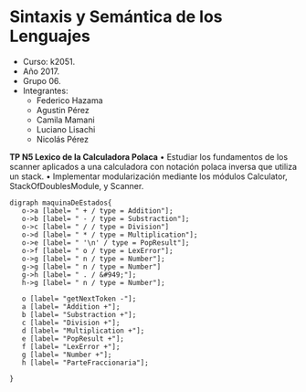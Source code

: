 # Sintaxis y Semántica de los Lenguajes
- Curso: k2051.
- Año 2017.
- Grupo 06.
- Integrantes:
  - Federico Hazama
  - Agustin Pérez
  - Camila Mamani
  - Luciano Lisachi
  - Nicolás Pérez
  
 **TP N5 Lexico de la Calculadora Polaca**
 • Estudiar los fundamentos de los scanner aplicados a una calculadora con notación polaca inversa que utiliza un stack.
 • Implementar modularización mediante los módulos Calculator, StackOfDoublesModule, y Scanner.
 
 ``` [dot]
 digraph maquinaDeEstados{
	o->a [label= " + / type = Addition"];
	o->b [label= " - / type = Substraction"];
	o->c [label= " / / type = Division"]
	o->d [label= " * / type = Multiplication"];
	o->e [label= " '\n' / type = PopResult"];
	o->f [label= " o / type = LexError"];
	o->g [label= " n / type = Number"];
	g->g [label= " n / type = Number"]
	g->h [label= " . / &#949;"];
	h->g [label= " n / type = Number"];

	o [label= "getNextToken -"];
	a [label= "Addition +"];
	b [label= "Substraction +"];
	c [label= "Division +"];
	d [label= "Multiplication +"];
	e [label= "PopResult +"];
	f [label= "LexError +"];
	g [label= "Number +"];	
	h [label= "ParteFraccionaria"];

}
 ```
 
 

